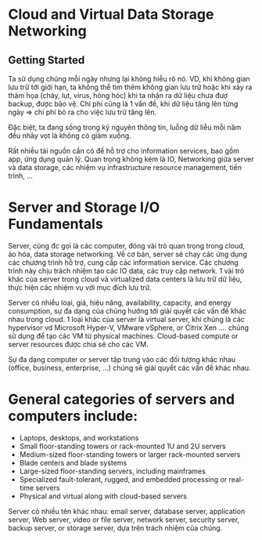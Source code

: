 # Cloud and Virtual Data Storage Networking

## Getting Started
Ta sử dụng chúng mỗi ngày nhưng lại không hiễu rõ nó. VD, khi không gian lưu trữ tới giới hạn, ta không thể tìm thêm không gian lưu trữ hoặc khi xảy ra thảm họa (cháy, lụt, virus, hỏng hóc) khi ta nhận ra dữ liệu chưa đượ backup, được bảo vệ. Chí phí cũng là 1 vấn đề, khi dữ liệu tăng lên từng ngày => chi phí bỏ ra cho việc lưu trữ tăng lên.

Đặc biệt, ta đang sống trong kỹ nguyên thông tin, luỗng dữ liễu mỗi năm đều nhảy vọt là không có giảm xuống.

Rất nhiều tài nguồn cần có để hỗ trợ cho information services, bao gồm app, ứng dụng quản lý. Quan trọng không kém là IO, Networking giữa server và data storage, các nhiệm vụ infrastructure resource management, tiến trình, ...


# Server and Storage I/O Fundamentals
Server, cũng đc gọi là các computer, đóng vài trò quan trọng trong cloud, ảo hóa, data storage networking. Về cơ bản, server sẽ chạy các ứng dụng các chương trình hỗ trợ, cung cấp các information service. Các chương trình này chịu trách nhiệm tạo các IO data, các truy cập network. 1 vài trò khác của server trong cloud và virtualized data centers là lưu trữ dữ liệu, thực hiện các nhiệm vụ với mục đích lưu trữ.

Server có nhiều loại, giá, hiệu năng, availability, capacity, and energy consumption, sự đa dạng của chúng hướng tới giải quyết các vấn đề khác nhau trong cloud. 1 loại khác của server là virtual server, khi chúng là các hypervisor vd Microsoft Hyper-V, VMware vSphere, or Citrix Xen .... chúng sử dụng để tạo các VM từ physical machines. Cloud-based compute or server resources được chia sẻ cho các VM.

Sự đa dạng computer or server tập trung vào các đối tượng khác nhau (office, business, enterprise, ...) chúng sẽ giải quyết các vấn đề khác nhau.

# General categories of servers and computers include:
- Laptops, desktops, and workstations
- Small floor-standing towers or rack-mounted 1U and 2U servers
- Medium-sized floor-standing towers or larger rack-mounted servers
- Blade centers and blade systems
- Large-sized floor-standing servers, including mainframes
- Specialized fault-tolerant, rugged, and embedded processing or real-time servers
- Physical and virtual along with cloud-based servers

Server có nhiều tên khác nhau: email server, database server, application server, Web server, video or file server, network server, security server, backup server, or storage server, dựa trên trách nhiệm của chúng.
